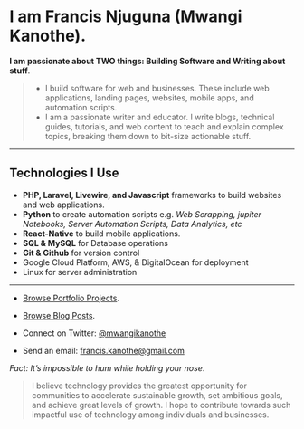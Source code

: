 # I am Francis Njuguna (Mwangi Kanothe).

**I am passionate about TWO things: Building Software and Writing about stuff**.

> - I build software for web and businesses. These include web applications, landing pages, websites, mobile apps, and automation scripts.
> - I am a passionate writer and educator. I write blogs, technical guides, tutorials, and web content to teach and explain complex topics, breaking them down to bit-size actionable stuff.

<!-- ![](https://komarev.com/ghpvc/?username=mwanginjuguna&color=84CC16) -->

----
## Technologies I Use

* **PHP, Laravel, Livewire, and Javascript** frameworks to build websites and web applications.
* **Python** to create automation scripts e.g. _Web Scrapping, jupiter Notebooks, Server Automation Scripts, Data Analytics, etc_
* **React-Native** to build mobile applications.
* **SQL & MySQL** for Database operations
* **Git & Github** for version control
* Google Cloud Platform, AWS, & DigitalOcean for deployment
* Linux for server administration

----

- [Browse Portfolio Projects](https://mwanginjuguna.github.io/portfolio).

- [Browse Blog Posts](https://mwanginjuguna.github.io/blog).

- Connect on Twitter: [@mwangikanothe](https://twitter.com/mwangikanothe)
- Send an email: [francis.kanothe@gmail.com](mailto::francis.kanothe@gmail.com)

 _Fact: *It’s impossible to hum while holding your nose*_.

 
> I believe technology provides the greatest opportunity for communities to accelerate sustainable growth, set ambitious goals, and achieve great levels of growth. I hope to contribute towards such impactful use of technology among individuals and businesses.


